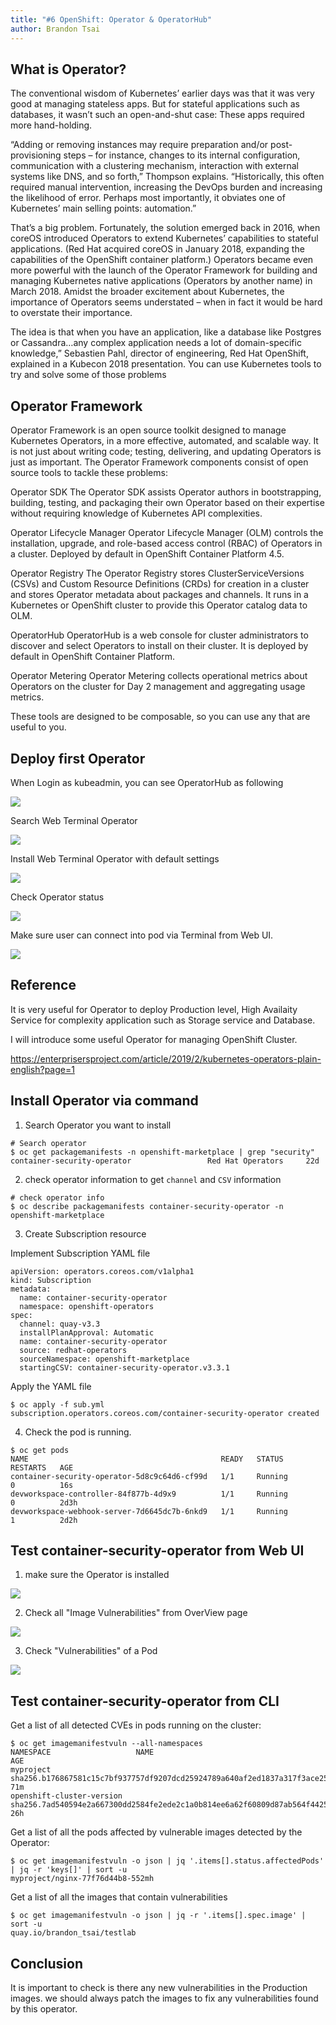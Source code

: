 ```yaml
---
title: "#6 OpenShift: Operator & OperatorHub"
author: Brandon Tsai
---
```



What is Operator?
-----------------


The conventional wisdom of Kubernetes’ earlier days was that it was very good at managing stateless apps. 
But for stateful applications such as databases, it wasn’t such an open-and-shut case: These apps required more hand-holding.

“Adding or removing instances may require preparation and/or post-provisioning steps – for instance, changes to its internal configuration, communication with a clustering mechanism, interaction with external systems like DNS, and so forth,” Thompson explains. “Historically, this often required manual intervention, increasing the DevOps burden and increasing the likelihood of error. Perhaps most importantly, it obviates one of Kubernetes’ main selling points: automation.”

That’s a big problem. Fortunately, the solution emerged back in 2016, when coreOS introduced Operators to extend Kubernetes’ capabilities to stateful applications. (Red Hat acquired coreOS in January 2018, expanding the capabilities of the OpenShift container platform.) Operators became even more powerful with the launch of the Operator Framework for building and managing Kubernetes native applications (Operators by another name) in March 2018. Amidst the broader excitement about Kubernetes, the importance of Operators seems understated – when in fact it would be hard to overstate their importance.


The idea is that when you have an application, like a database like Postgres or Cassandra…any complex application needs a lot of domain-specific knowledge,” Sebastien Pahl, director of engineering, Red Hat OpenShift, explained in a Kubecon 2018 presentation. You can use Kubernetes tools to try and solve some of those problems



Operator Framework
------------------
Operator Framework is an open source toolkit designed to manage Kubernetes Operators, in a more effective, automated, and scalable way.  It is not just about writing code; testing, delivering, and updating Operators is just as important. The Operator Framework components consist of open source tools to tackle these problems:

Operator SDK
The Operator SDK assists Operator authors in bootstrapping, building, testing, and packaging their own Operator based on their expertise without requiring knowledge of Kubernetes API complexities.

Operator Lifecycle Manager
Operator Lifecycle Manager (OLM) controls the installation, upgrade, and role-based access control (RBAC) of Operators in a cluster. Deployed by default in OpenShift Container Platform 4.5.

Operator Registry
The Operator Registry stores ClusterServiceVersions (CSVs) and Custom Resource Definitions (CRDs) for creation in a cluster and stores Operator metadata about packages and channels. It runs in a Kubernetes or OpenShift cluster to provide this Operator catalog data to OLM.

OperatorHub
OperatorHub is a web console for cluster administrators to discover and select Operators to install on their cluster. It is deployed by default in OpenShift Container Platform.

Operator Metering
Operator Metering collects operational metrics about Operators on the cluster for Day 2 management and aggregating usage metrics.

These tools are designed to be composable, so you can use any that are useful to you.



Deploy first Operator
---------------------


When Login as kubeadmin, you can see OperatorHub as following

![](images/Operator/1.png)

Search Web Terminal Operator

![](images/Operator/2.png)

Install Web Terminal Operator with default settings

![](images/Operator/3.png)

Check Operator status

![](images/Operator/4.png)

Make sure user can connect into pod via Terminal from Web UI.

![](images/Operator/5.png)

Reference
--------

It is very useful for Operator to deploy Production level, High Availaity Service for complexity application such as Storage service and Database.

I will introduce some useful Operator for managing OpenShift Cluster.

https://enterprisersproject.com/article/2019/2/kubernetes-operators-plain-english?page=1


Install Operator via command 
----------


1. Search Operator you want to install

```
# Search operator
$ oc get packagemanifests -n openshift-marketplace | grep "security"
container-security-operator                 Red Hat Operators     22d
```

2. check operator information to get `channel` and `CSV` information

```
# check operator info
$ oc describe packagemanifests container-security-operator -n openshift-marketplace

```


3. Create Subscription resource

Implement Subscription YAML file

```
apiVersion: operators.coreos.com/v1alpha1
kind: Subscription
metadata:
  name: container-security-operator
  namespace: openshift-operators
spec:
  channel: quay-v3.3
  installPlanApproval: Automatic
  name: container-security-operator
  source: redhat-operators
  sourceNamespace: openshift-marketplace
  startingCSV: container-security-operator.v3.3.1
```

Apply the YAML file

```
$ oc apply -f sub.yml 
subscription.operators.coreos.com/container-security-operator created
```


4. Check the pod is running.

```
$ oc get pods
NAME                                           READY   STATUS              RESTARTS   AGE
container-security-operator-5d8c9c64d6-cf99d   1/1     Running             0          16s
devworkspace-controller-84f877b-4d9x9          1/1     Running             0          2d3h
devworkspace-webhook-server-7d6645dc7b-6nkd9   1/1     Running             1          2d2h
```


Test container-security-operator from Web UI
------------------------------

1. make sure the Operator is installed

![](o1.png)

2. Check all "Image Vulnerabilities" from OverView page

![](02.png)

3. Check "Vulnerabilities" of a Pod

![](3.png)


Test container-security-operator from CLI
------------------------------

Get a list of all detected CVEs in pods running on the cluster:

```
$ oc get imagemanifestvuln --all-namespaces
NAMESPACE                   NAME                                                                      AGE
myproject                   sha256.b176867581c15c7bf937757df9207dcd25924789a640af2ed1837a317f3ace25   71m
openshift-cluster-version   sha256.7ad540594e2a667300dd2584fe2ede2c1a0b814ee6a62f60809d87ab564f4425   26h
```

Get a list of all the pods affected by vulnerable images detected by the Operator:

```
$ oc get imagemanifestvuln -o json | jq '.items[].status.affectedPods' | jq -r 'keys[]' | sort -u
myproject/nginx-77f76d44b8-552mh
```

Get a list of all the images that contain vulnerabilities

```
$ oc get imagemanifestvuln -o json | jq -r '.items[].spec.image' | sort -u
quay.io/brandon_tsai/testlab
```


Conclusion
-----------

It is important to check is there any new vulnerabilities in the Production images. we should always patch the images to fix any vulnerabilities found by this operator.   